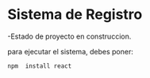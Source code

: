 <h1>Sistema de Registro</h1>

-Estado de proyecto en construccion.

para ejecutar el sistema, debes poner:

```npm  install react```
